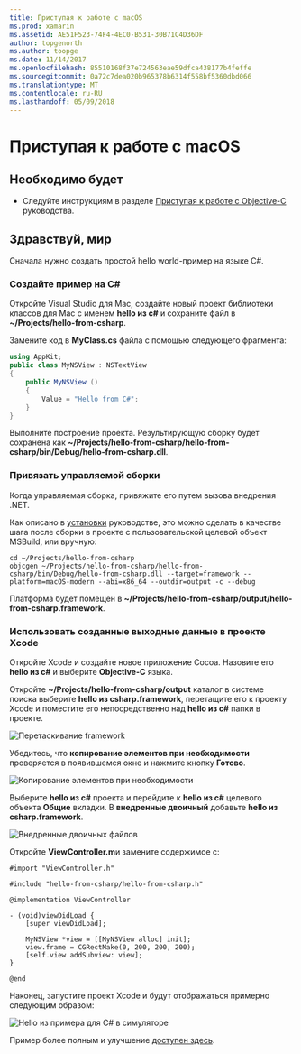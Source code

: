 ```yaml
---
title: Приступая к работе с macOS
ms.prod: xamarin
ms.assetid: AE51F523-74F4-4EC0-B531-30B71C4D36DF
author: topgenorth
ms.author: toopge
ms.date: 11/14/2017
ms.openlocfilehash: 85510168f37e724563eae59dfca438177b4feffe
ms.sourcegitcommit: 0a72c7dea020b965378b6314f558bf5360dbd066
ms.translationtype: MT
ms.contentlocale: ru-RU
ms.lasthandoff: 05/09/2018
---
```

# <a name="getting-started-with-macos"></a>Приступая к работе с macOS

## <a name="what-you-will-need"></a>Необходимо будет

* Следуйте инструкциям в разделе [Приступая к работе с Objective-C](~/tools/dotnet-embedding/get-started/objective-c/index.md) руководства.

## <a name="hello-world"></a>Здравствуй, мир

Сначала нужно создать простой hello world-пример на языке C#.

### <a name="create-c-sample"></a>Создайте пример на C#

Откройте Visual Studio для Mac, создайте новый проект библиотеки классов для Mac с именем **hello из c#** и сохраните файл в **~/Projects/hello-from-csharp**.

Замените код в **MyClass.cs** файла с помощью следующего фрагмента:

```csharp
using AppKit;
public class MyNSView : NSTextView
{
    public MyNSView ()
    {
        Value = "Hello from C#";
    }
}
```

Выполните построение проекта. Результирующую сборку будет сохранена как **~/Projects/hello-from-csharp/hello-from-csharp/bin/Debug/hello-from-csharp.dll**.

### <a name="bind-the-managed-assembly"></a>Привязать управляемой сборки

Когда управляемая сборка, привяжите его путем вызова внедрения .NET.

Как описано в [установки](~/tools/dotnet-embedding/get-started/install/install.md) руководстве, это можно сделать в качестве шага после сборки в проекте с пользовательской целевой объект MSBuild, или вручную:

```shell
cd ~/Projects/hello-from-csharp
objcgen ~/Projects/hello-from-csharp/hello-from-csharp/bin/Debug/hello-from-csharp.dll --target=framework --platform=macOS-modern --abi=x86_64 --outdir=output -c --debug
```

Платформа будет помещен в **~/Projects/hello-from-csharp/output/hello-from-csharp.framework**.

### <a name="use-the-generated-output-in-an-xcode-project"></a>Использовать созданные выходные данные в проекте Xcode

Откройте Xcode и создайте новое приложение Cocoa. Назовите его **hello из c#** и выберите **Objective-C** языка.

Откройте **~/Projects/hello-from-csharp/output** каталог в системе поиска выберите **hello из csharp.framework**, перетащите его к проекту Xcode и поместите его непосредственно над **hello из c#**  папки в проекте.

![Перетаскивание framework](macos-images/hello-from-csharp-mac-drag-drop-framework.png)

Убедитесь, что **копирование элементов при необходимости** проверяется в появившемся окне и нажмите кнопку **Готово**.

![Копирование элементов при необходимости](macos-images/hello-from-csharp-mac-copy-items-if-needed.png)

Выберите **hello из c#** проекта и перейдите к **hello из c#** целевого объекта **Общие** вкладки. В **внедренные двоичный** добавьте **hello из csharp.framework**.

![Внедренные двоичных файлов](macos-images/hello-from-csharp-mac-embedded-binaries.png)

Откройте **ViewController.m**и замените содержимое с:

```objc
#import "ViewController.h"

#include "hello-from-csharp/hello-from-csharp.h"

@implementation ViewController

- (void)viewDidLoad {
    [super viewDidLoad];
    
    MyNSView *view = [[MyNSView alloc] init];
    view.frame = CGRectMake(0, 200, 200, 200);
    [self.view addSubview: view];
}

@end
```

Наконец, запустите проект Xcode и будут отображаться примерно следующим образом:

![Hello из примера для C# в симуляторе](macos-images/hello-from-csharp-mac.png)

Пример более полным и улучшение [доступен здесь](https://github.com/mono/Embeddinator-4000/tree/objc/samples/mac/weather).
